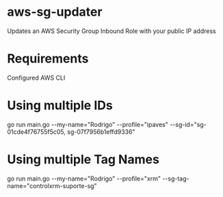 # aws-sg-updater
Updates an AWS Security Group Inbound Role with your public IP address

# Requirements
Configured AWS CLI

# Using multiple IDs
go run main.go --my-name="Rodrigo" --profile="ipaves" --sg-id="sg-01cde4f76755f5c05, sg-07f7956b1effd9336"

# Using multiple Tag Names
go run main.go --my-name="Rodrigo" --profile="xrm" --sg-tag-name="controlxrm-suporte-sg"